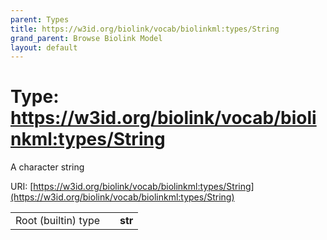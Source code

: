 ```yaml
---
parent: Types
title: https://w3id.org/biolink/vocab/biolinkml:types/String
grand_parent: Browse Biolink Model
layout: default
---
```


# Type: https://w3id.org/biolink/vocab/biolinkml:types/String


A character string

URI: [https://w3id.org/biolink/vocab/biolinkml:types/String](https://w3id.org/biolink/vocab/biolinkml:types/String)

|  |  |  |
| --- | --- | --- |
| Root (builtin) type | | **str** |
